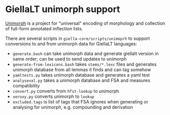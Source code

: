 # GiellaLT unimorph support

[Unimorph](https://unimorph.github.io) is a project for "universal" encoding of
morphology and collection of full-form annotated inflection lists.

There are several scripts in `giella-core/scripts/unimoprh` to support
conversions to and from unimorph data for GiellaLT languages:

* `generate.bash` can take unimorph data and generate giellalt version in same
  order; can be used to send updates to unimorph
* `generate-from-lexicons.bash` takes `stems/*.lexc` files and generates
  unimorph database from all lemmas it finds and can tag somehow
* `yamltests.py` takes unimorph database and generates a yaml test
* `analyseval.py` takes a unimorph database and FSA and measures compatibility
* `convert.py` converts from `hfst-lookup` to unimorph
* `xeroxy.py` converts unimorph to `lookup`
* `excluded.tags` is list of tags that FSA ignores when generating or analysing
  for unimorph, e.g. compounding and derivation

